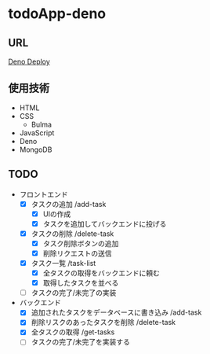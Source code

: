 # todoApp-deno
## URL
[Deno Deploy](https://noto-todo-app.deno.dev)
## 使用技術
- HTML
- CSS
  - Bulma
- JavaScript
- Deno
- MongoDB

## TODO
- フロントエンド
  - [X] タスクの追加 /add-task
    - [X] UIの作成
    - [X] タスクを追加してバックエンドに投げる
  - [X] タスクの削除 /delete-task
    - [X] タスク削除ボタンの追加
    - [X] 削除リクエストの送信
  - [X] タスク一覧 /task-list
    - [X] 全タスクの取得をバックエンドに頼む
    - [X] 取得したタスクを並べる
  - [ ] タスクの完了/未完了の実装
- バックエンド
  - [X] 追加されたタスクをデータベースに書き込み /add-task
  - [X] 削除リスクのあったタスクを削除 /delete-task
  - [X] 全タスクの取得 /get-tasks
  - [ ] タスクの完了/未完了を実装する
